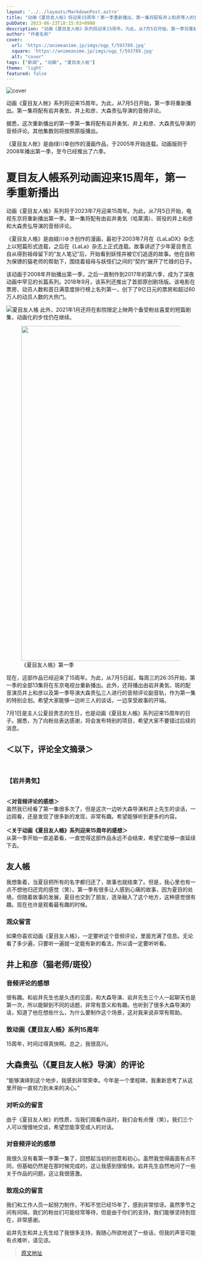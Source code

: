```yaml
---
layout: '../../layouts/MarkdownPost.astro'
title: "动画《夏目友人帐》将迎来15周年！第一季重新播出，第一集将配有井上和彦等人的音频评论"
pubDate: 2023-06-23T18:15:03+0900
description: "动画《夏目友人帐》系列将迎来15周年。为此，从7月5日开始，第一季将重新播出。第一集将配有岩井勇気、井上和彦、大森贵弘导演的音频评论。"
author: "作者名称"
cover:
  url: 'https://animeanime.jp/imgs/ogp_f/593789.jpg'
  square: 'https://animeanime.jp/imgs/ogp_f/593789.jpg'
  alt: "cover"
tags: ["新闻", "动画", "夏目友人帐"]
theme: 'light'
featured: false
---
```


![cover](https://animeanime.jp/imgs/ogp_f/593789.jpg)

动画《夏目友人帐》系列将迎来15周年。为此，从7月5日开始，第一季将重新播出。第一集将配有岩井勇気、井上和彦、大森贵弘导演的音频评论。

据悉，这次重新播出的第一季第一集将配有岩井勇気、井上和彦、大森贵弘导演的音频评论。其他集数则将按照原版播出。

《夏目友人帐》是由绿川幸创作的漫画作品，于2005年开始连载。动画版则于2008年播出第一季，至今已经推出了六季。

# 夏目友人帳系列动画迎来15周年，第一季重新播出

动画《夏目友人帳》系列将于2023年7月迎来15周年。为此，从7月5日开始，电视东京将重新播出第一季。第一集将配有由岩井勇気（哈莱滴）、斑役的井上和彦和大森贵弘导演的音频评论。

《夏目友人帳》是由緑川ゆき创作的漫画，最初于2003年7月在《LaLaDX》杂志上以短篇形式连载，之后在《LaLa》杂志上正式连载。故事讲述了少年夏目贵志自从得到祖母留下的“友人笔记”后，开始看到妖怪并被它们追逐的故事。他在自称为保镖的猫老师的帮助下，围绕着祖母与妖怪们之间的“契约”展开了忙碌的日子。

该动画于2008年开始播出第一季，之后一直制作到2017年的第六季，成为了深夜动画中罕见的长篇系列。2018年9月，该系列还推出了首部原创剧场版。该电影在票房、动员人数和首日满意度排行榜上名列第一，创下了9亿日元的票房和超过60万人的动员人数的大热门。

![夏目友人帳](https://animeanime.jp/imgs/zoom/593788.jpg)
此外，2021年1月还将在影院限定上映两个备受粉丝喜爱的短篇剧集，动画化的步伐仍在继续。 </p><figure class="ctms-editor-image"><img src="https://animeanime.jp/imgs/zoom/593793.jpg" class="inline-article-image" width="640" height="888"><figcaption>《夏目友人帳》第一季</figcaption></figure><p>现在，这部作品已经迎来了15周年。为此，从7月5日起，每周三的26:35开始，第一季的全部13集将在东京电视台重新播出。此外，还将播出由岩井勇気、斑的配音演员井上和彦以及第一季导演大森贵弘三人进行的音频评论副音轨，作为第一集的特别企划。希望大家能够一边听三人的谈话，一边享受故事的开端。 </p><p>7月1日是主人公夏目贵志的生日，也是动画《夏目友人帳》系列迎来15周年的日子。据悉，为了向粉丝表达感谢，将会发布特别的项目，希望大家不要错过后续的消息。 </p><figure class="ctms-editor-twitter"><blockquote class="twitter-tweet" data-conversation=""><a href="https://twitter.com/NatsumeYujincho/status/1672077020992360448?s=20"></a></blockquote></figure><h2 class="title02" style="border-color:#0094f1">＜以下，评论全文摘录＞</h2><br><h3 class="subtitle">【岩井勇気】</h3><br><span style="font-weight:bold;">＜对音频评论的感想＞</span><br>虽然我已经看了第一集很多次了，但是这次一边听大森导演和井上先生的谈话，一边观看，还是发现了很多新的发现，非常有趣。希望能够听到更多的内容。 <br><br><span style="font-weight:bold;">＜关于动画《夏目友人帳》系列迎来15周年的感想＞</span><br>从第一季开始一直追着看，一直觉得这部作品永远不会结束，希望它能够一直延续下去。
## 友人帳

我想象着，当夏目把所有的名字都归还了，故事也就结束了。但是，我心里也有一点不想他归还完的感觉（笑）。第一季有很多让人感到心痛的故事，因为夏目的处境，但随着故事的发展，夏目也交到了朋友，逐渐融入了这个地方，这种感觉很有趣。现在也许是观看最有趣的时候。

### 观众留言

如果你喜欢动画《夏目友人帳》，一定要听这个音频评论，里面充满了信息。无论看了多少遍，只要听一遍就一定能有新的看法，所以请一定要听听看。

## 井上和彦（猫老师/斑役）

### 音频评论的感想

很有趣。和岩井先生也是久违的见面，和大森导演、岩井先生三个人一起聊天也是第一次，所以能聊到不同的话题，非常有意义和有趣。也听到了很多大森导演的话，知道了他在想些什么，为什么要制作这个场景，这对我来说非常有帮助。

### 致动画《夏目友人帳》系列15周年

15周年，时间过得真快啊。总之，我很高兴。
## 大森贵弘（《夏目友人帐》导演）的评论

“能够演绎到这个地步，我感到非常荣幸。今年是一个里程碑，我重新思考了从这里开始一直努力到未来的决心。”

### 对听众的留言

由于《夏目友人帐》的性质，当我们观看作品时，我们会有点慢（笑）。我们三个人可以慢慢地交谈，希望您能享受成人的对话。

### 对音频评论的感想

我很久没有看第一季第一集了，回想起当初的创意和初心。虽然我觉得画面有点不同，但基础仍然是在那时候完成的，这让我感到很愉快。岩井先生自然地问了一些关于作品的问题，这让我很感激。

### 致观众的留言

我们和工作人员一起努力制作，不知不觉已经15年了，感到非常惊讶。虽然季节之间有间隔，我们的粉丝们可能经常等待，但是由于你们的支持，我们能够坚持到现在，非常感谢。

岩井先生和井上先生给了我很多支持，我随心所欲地说了一些话，但我的声音可能有点难听，请见谅。

>[原文地址](https://animeanime.jp/article/2023/06/23/78132.html)  